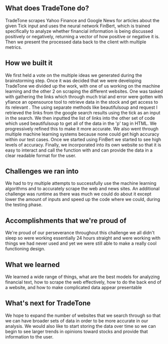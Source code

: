 ## What does TradeTone do?
TradeTone scrapes Yahoo Finance and Google News for articles about the given Tick input and uses the neural network FinBert, which is trained specifically to analyze whether financial information is being discussed positively or negatively, returning a vector of how positive or negative it is. Then we present the processed data back to the client with multiple metrics. 
## How we built it
We first held a vote on the multiple ideas we generated during the brainstorming step. Once it was decided that we were developing TradeTone we divided up the work, with one of us working on the machine learning and the other 2 on scraping the different websites. One was tasked with gathering the links which through much trial and error were gotten with yfiance an opensource tool to retrieve data in the stock and get access to its relevant . The using separate methods like beautifulsoup and request I retrieved the links from the google search results using the tick as an input in the search. We then inputted the list of links into the other set of code which used beautifulsoup  to get all of the data in the 'p' tag in HTML. We progressively refined this to make it more accurate. We also went through multiple machine learning systems because none could get high accuracy within our test cases. Once we started using FinBert we started to see high levels of accuracy. Finally, we incorporated into its own website so that it is easy to interact and call the function with and can provide the data in a clear readable format for the user.                                                                                                                                                                                                                                                                                                                                                                             
## Challenges we ran into
We had to try multiple attempts to successfully use the machine learning algorithms and to accurately scrape the web and news sites. An additional challenge was runtime as there was much we could do about it except lower the amount of inputs and speed up the code where we could, during the testing phase.
## Accomplishments that we're proud of
We're proud of our perseverance throughout this challenge we all didn't sleep so were working essentially 24 hours straight and were working with things we had never used and yet we were still able to make a really cool functioning design. 
## What we learned
We learned a wide range of things, what are the best models for analyzing financial text, how to scrape the web effectively, how to do the back end of a website, and how to make complicated data appear presentable
## What's next for TradeTone
We hope to expand the number of websites that we search through so that we can have broader sets of data in order to be more accurate in our analysis. We would also like to start storing the data over time so we can begin to see larger trends in opinions toward stocks and provide that information to the user. 

